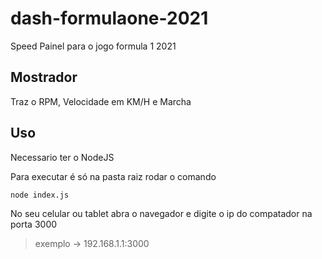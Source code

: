 # dash-formulaone-2021
Speed Painel para o jogo formula 1 2021

## Mostrador

Traz o RPM, Velocidade em KM/H e Marcha

## Uso

Necessario ter o NodeJS 

Para executar é só na pasta raiz rodar o comando 
```
node index.js
```
No seu celular ou tablet abra o navegador e digite o ip do compatador na porta 3000
>exemplo -> 192.168.1.1:3000
